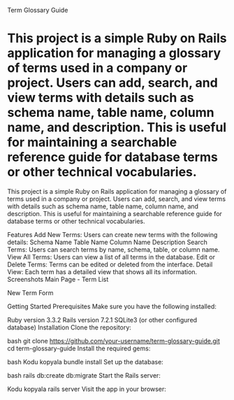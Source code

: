 Term Glossary Guide


This project is a simple Ruby on Rails application for managing a glossary of terms used in a company or project. Users can add, search, and view terms with details such as schema name, table name, column name, and description. This is useful for maintaining a searchable reference guide for database terms or other technical vocabularies.
=======


This project is a simple Ruby on Rails application for managing a glossary of terms used in a company or project. Users
can add, search, and view terms with details such as schema name, table name, column name, and description. This is
useful for maintaining a searchable reference guide for database terms or other technical vocabularies.

Features
Add New Terms: Users can create new terms with the following details:
Schema Name
Table Name
Column Name
Description
Search Terms: Users can search terms by name, schema, table, or column name.
View All Terms: Users can view a list of all terms in the database.
Edit or Delete Terms: Terms can be edited or deleted from the interface.
Detail View: Each term has a detailed view that shows all its information.
Screenshots
Main Page - Term List

New Term Form

Getting Started
Prerequisites
Make sure you have the following installed:

Ruby version 3.3.2
Rails version 7.2.1
SQLite3 (or other configured database)
Installation
Clone the repository:

bash
git clone https://github.com/your-username/term-glossary-guide.git
cd term-glossary-guide
Install the required gems:

bash
Kodu kopyala
bundle install
Set up the database:

bash
rails db:create db:migrate
Start the Rails server:

Kodu kopyala
rails server
Visit the app in your browser:
